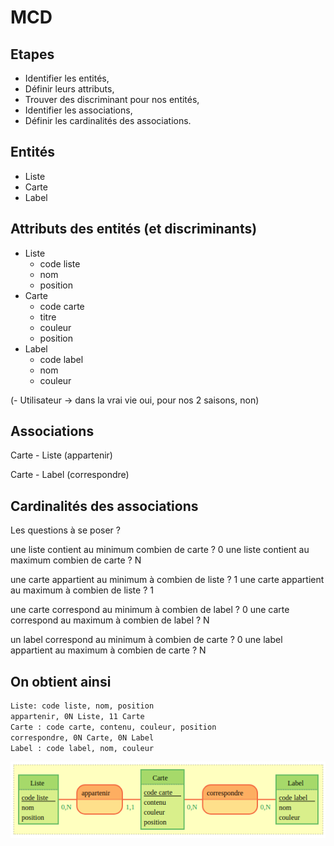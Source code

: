 # MCD

## Etapes

- Identifier les entités,
- Définir leurs attributs,
- Trouver des discriminant pour nos entités,
- Identifier les associations,
- Définir les cardinalités des associations.

## Entités

- Liste
- Carte
- Label

## Attributs des entités (et discriminants)

- Liste
  - code liste
  - nom
  - position
- Carte
  - code carte
  - titre
  - couleur
  - position  
- Label
  - code label
  - nom
  - couleur

(- Utilisateur -> dans la vrai vie oui, pour nos 2 saisons, non)

## Associations

Carte - Liste (appartenir)

Carte - Label (correspondre)

## Cardinalités des associations

Les questions à se poser ?

une liste contient au minimum combien de carte ? 0
une liste contient au maximum combien de carte ? N

une carte appartient au minimum à combien de liste ? 1
une carte appartient au maximum à combien de liste ? 1


une carte correspond au minimum à combien de label ? 0
une carte correspond au maximum à combien de label ? N

un label correspond au minimum à combien de carte ? 0
une label appartient au maximum à combien de carte ? N

## On obtient ainsi

```txt
Liste: code liste, nom, position
appartenir, 0N Liste, 11 Carte
Carte : code carte, contenu, couleur, position
correspondre, 0N Carte, 0N Label
Label : code label, nom, couleur
```

![mcd](./mcd.png)

